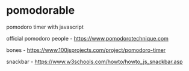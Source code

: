 # pomodorable
 pomodoro timer with javascript

 official pomodoro people - https://www.pomodorotechnique.com

 bones - https://www.100jsprojects.com/project/pomodoro-timer

 snackbar - https://www.w3schools.com/howto/howto_js_snackbar.asp
